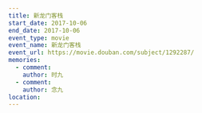 ```yaml
---
title: 新龙门客栈
start_date: 2017-10-06
end_date: 2017-10-06
event_type: movie
event_name: 新龙门客栈
event_url: https://movie.douban.com/subject/1292287/
memories:
  - comment: 
    author: 时九
  - comment: 
    author: 念九  
location: 
---
```

